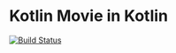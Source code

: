 # Kotlin Movie in Kotlin

[![Build Status](https://travis-ci.org/pratamawijaya/KotlinMovie.svg?branch=master)](https://travis-ci.org/pratamawijaya/KotlinMovie)